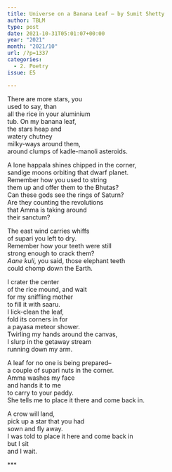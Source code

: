 ```yaml
---
title: Universe on a Banana Leaf – by Sumit Shetty
author: TBLM
type: post
date: 2021-10-31T05:01:07+00:00
year: "2021"
month: "2021/10"
url: /?p=1337
categories:
  - 2. Poetry
issue: E5

---
```

There are more stars, you  
used to say, than  
all the rice in your aluminium  
tub. On my banana leaf,  
the stars heap and  
watery chutney  
milky-ways around them,  
around clumps of kadle-manoli asteroids.

A lone happala shines chipped in the corner,  
sandige moons orbiting that dwarf planet.  
Remember how you used to string  
them up and offer them to the Bhutas?  
Can these gods see the rings of Saturn?  
Are they counting the revolutions  
that Amma is taking around  
their sanctum?

The east wind carries whiffs  
of supari you left to dry.  
Remember how your teeth were still  
strong enough to crack them?  
_Aane kuli_, you said, those elephant teeth  
could chomp down the Earth.

I crater the center  
of the rice mound, and wait  
for my sniffling mother  
to fill it with saaru.  
I lick-clean the leaf,  
fold its corners in for  
a payasa meteor shower.  
Twirling my hands around the canvas,  
I slurp in the getaway stream  
running down my arm.

A leaf for no one is being prepared–  
a couple of supari nuts in the corner.  
Amma washes my face  
and hands it to me  
to carry to your paddy.  
She tells me to place it there and come back in.

A crow will land,  
pick up a star that you had  
sown and fly away.  
I was told to place it here and come back in  
but I sit  
and I wait.

\***